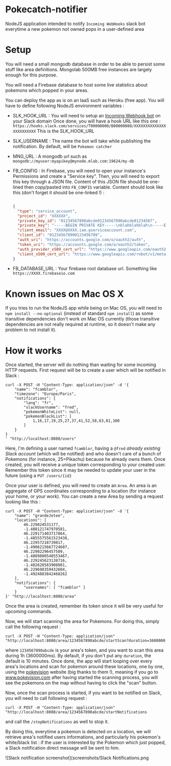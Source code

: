 # Pokecatch-notifier

NodeJS application intended to notify `Incoming WebHooks` slack bot everytime a new pokemon not owned pops in a
user-defined area

# Setup

You will need a small mongodb database in order to be able to persist some stuff like area definitions.
Mongolab 500MB free instances are largely enough for this purpose.

You will need a Firebase database to host some live statistics about pokemons which popped in your areas.

You can deploy the app as is on an IaaS such as Heroku (free app).
You will have to define following NodeJS environment variables :

  - SLK_HOOK_URL : You will need to setup an [Incoming Webhook bot](https://api.slack.com/incoming-webhooks) on your Slack domain
    Once done, you will have a hook URL like this one : 
    `https://hooks.slack.com/services/T00000000/B00000000/XXXXXXXXXXXXXXXXXXXXXXXX`
    This is the SLK_HOOK_URL

  - SLK_USERNAME : The name the bot will take while publishing the notification. By default, will be `Pokemon catcher`
  - MNG_URL : A mongodb url such as `mongodb://myuser:myapikey@mynode.mlab.com:19624/my-db`
  - FB_CONFIG : In Firebase, you will need to open your instance's Permissions and create a "Service key".
    Then, you will need to export this key through a JSON file. Content of this JSON file should be one-lined then
    copy/pasted into `FB_CONFIG` variable.
    Content should look like this (don't forget it should be one-linked !) :
    ```json

    {
      "type": "service_account",
      "project_id": "XXXXXX",
      "private_key_id": "01234567890abcde01234567890abcde01234567",
      "private_key": "-----BEGIN PRIVATE KEY-----\nblahblahblah\n-----END PRIVATE KEY-----\n",
      "client_email": "XXXX@XXXX.iam.gserviceaccount.com",
      "client_id": "012345678900123456789",
      "auth_uri": "https://accounts.google.com/o/oauth2/auth",
      "token_uri": "https://accounts.google.com/o/oauth2/token",
      "auth_provider_x509_cert_url": "https://www.googleapis.com/oauth2/v1/certs",
      "client_x509_cert_url": "https://www.googleapis.com/robot/v1/metadata/x509/XXXX%40XXXX.iam.gserviceaccount.com"
    }

    ```
  - FB_DATABASE_URL : Your firebase root database url. Something like `https://XXXX.firebaseio.com`
  

# Known issues on Mac OS X

If you tries to run the NodeJS app while being on Mac OS, you will need to `npm install --no-optional` (instead of
standard `npm install`) as some transitive dependencies don't work on Mac OS currently (those transitive dependencies
are not really required at runtime, so it doesn't make any problem to not install it).


# How it works

Once started, the server will do nothing than waiting for some incoming HTTP requests.
First request will be to create a user which will be notified in Slack :
```
curl -X POST -H "Content-Type: application/json" -d '{
    "name": "fcamblor",
    "timezone": "Europe/Paris",
    "notifications": {
        "lang": "fr",
        "slackUsername": "fred",
        "pokemonWhiteList": null,
        "pokemonBlackList": [
            1,16,17,19,25,27,37,41,52,58,63,81,100
        ]
    }
}
' "http://localhost:8080/users"
```
Here, I'm defining a user named `fcamblor`, having a `@fred` *already existing Slack account* (which will be notified) 
and who doesn't care of a bunch of Pokemons (for instance, 25=Pikachu) because he already owns them.
Once created, you will receive a unique token corresponding to your created user. Remember this token since it may be 
needed to update your user in the future (using a `PUT /users/{id}`

Once your user is defined, you will need to create an `Area`.
An area is an aggregate of GPS coordinates corresponding to a location (for instance your home, or your work).
You can create a new Area by sending a request looking like this :
```
curl -X POST -H "Content-Type: application/json" -d '{
    "name": "grandeJetee",
    "locations": [
        46.229824531177,
        -1.488121747970581,
        46.229171403717864,
        -1.4855575561523438,
        46.22957218739817,
        -1.4906215667724607,
        46.22902296457509,
        -1.4889800548553467,
        46.229245623138716,
        -1.482628583908081,
        46.229698359432604,
        -1.4924883842468262
    ],
    "notifications": {
        "usernames": [ "fcamblor" ]
    }
}' "http://localhost:8080/area"
```

Once the area is created, remember its token since it will be very useful for upcoming commands.

Now, we will start scanning the area for Pokemons. For doing this, simply call the following request :
```
curl -X POST -H "Content-Type: application/json" "http://localhost:8080/area/1234567890abcde/startScan?duration=3600000
```
where `1234567890abcde` is your area's token, and you want to scan this area during 1h (3600000ms).
By default, if you don't put any `duration`, the default is 10 minutes.
Once done, the app will start looping over every area's locations and scan for pokemon around these locations, one by one,
using the [pokevision](www.pokevision.com) website (big thanks to them !), meaning if you go to www.pokevision.com after
having started the scanning process, you will see the pokemons on the map without having to click the "scan" button.


Now, once the scan process is started, if you want to be notified on Slack, you will need to call following request :
```
curl -X POST -H "Content-Type: application/json" "http://localhost:8080/area/1234567890abcde/startNotifications
```
and call the `/stopNotifications` as well to stop it.

By doing this, everytime a pokemon is detected on a location, we will retrieve area's notified users informations, and 
particularly his pokemon's white/black list : if the user is interested by the Pokemon which just popped, a Slack 
notification direct message will be sent to him.

![Slack notification screenshot](screenshots/Slack Notifications.png
